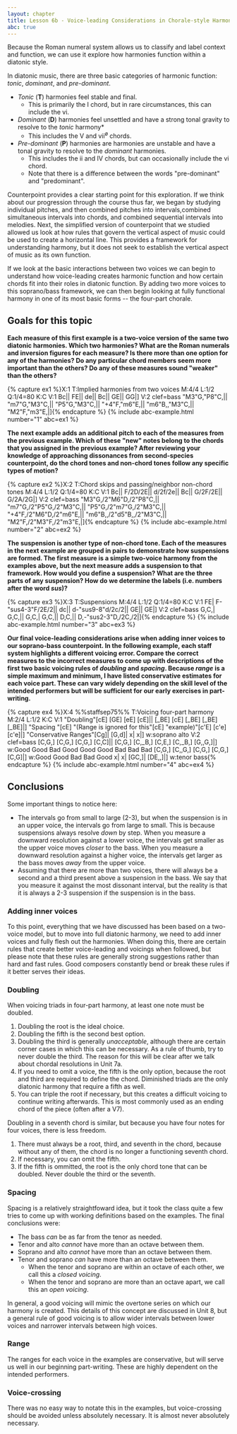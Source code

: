 ```yaml
---
layout: chapter
title: Lesson 6b - Voice-leading Considerations in Chorale-style Harmony
abc: true
---
```


Because the Roman numeral system allows us to classify and label context and function, we can use it explore how harmonies function within a diatonic style.

In diatonic music, there are three basic categories of harmonic function: *tonic*, *dominant*, and *pre-dominant*. 
- *Tonic* (**T**) harmonies feel stable and final.
  - This is primarily the I chord, but in rare circumstances, this can include the vi.
- *Dominant* (**D**) harmonies feel unsettled and have a strong tonal gravity to resolve to the *tonic* harmony*
  - This includes the V and vii<sup>&oslash;</sup> chords.
- *Pre-dominant* (**P**) harmonies are harmonies are unstable and have a tonal gravity to resolve to the *dominant* harmonies.
  - This includes the ii and IV chords, but can occasionally include the vi chord.
  - Note that there is a difference between the words "pre-dominant" and "predominant".

Counterpoint provides a clear starting point for this exploration. If we think about our progression through the course thus far, we began by studying individual pitches, and then combined pitches into intervals,combined simultaneous intervals into chords, and combined sequential intervals into melodies. Next, the simplified version of counterpoint that we studied allowed us look at how rules that govern the vertical aspect of music could be used to create a horizontal line. This provides a framework for understanding harmony, but it does not seek to establish the vertical aspect of music as its own function.

If we look at the basic interactions between two voices we can begin to understand how voice-leading creates harmonic function and how certain chords fit into their roles in diatonic function. By adding two more voices to this soprano/bass framework, we can then begin looking at fully functional harmony in one of its most basic forms -- the four-part chorale.

## Goals for this topic

**Each measure of this first example is a two-voice version of the same two diatonic harmonies. Which two harmonies? What are the Roman numerals and inversion figures for each measure? Is there more than one option for any of the harmonies? Do any particular chord members seem more important than the others? Do any of these measures sound "weaker" than the others?**

{% capture ex1 %}X:1
T:Implied harmonies from two voices
M:4/4
L:1/2
Q:1/4=80
K:C
V:1
Bc|| FE|| de|| Bc|| GE|| GG|]
V:2 clef=bass
"M3"G,"P8"C,|| "m7"G,"M3"C,|| "P5"G,"M3"C,|| "+4"F,"m6"E,|| "m6"B,,"M3"C,|| "M2"F,"m3"E,|]{% endcapture %}
{% include abc-example.html number="1" abc=ex1 %}

**The next example adds an additional pitch to each of the measures from the previous example. Which of these "new" notes belong to the chords that you assigned in the previous example? After reviewing your knowledge of approaching dissonances from second-species counterpoint, do the chord tones and non-chord tones follow any specific types of motion?**

{% capture ex2 %}X:2
T:Chord skips and passing/neighbor non-chord tones
M:4/4
L:1/2
Q:1/4=80
K:C
V:1
Bc|| F/2D/2E|| d/2f/2e|| Bc|| G/2F/2E|| G/2A/2G|]
V:2 clef=bass
"M3"G,/2"M6"D,/2"P8"C,|| "m7"G,/2"P5"G,/2"M3"C,|| "P5"G,/2"m7"G,/2"M3"C,|| "+4"F,/2"M6"D,/2"m6"E,|| "m6"B,,/2"d5"B,,/2"M3"C,|| "M2"F,/2"M3"F,/2"m3"E,|]{% endcapture %}
{% include abc-example.html number="2" abc=ex2 %}

**The suspension is another type of non-chord tone. Each of the measures in the next example are grouped in pairs to demonstrate how suspensions are formed. The first measure is a simple two-voice harmony from the examples above, but the next measure adds a suspension to that framework. How would you define a suspension? What are the three parts of any suspension? How do we determine the labels (i.e. numbers after the word *sus*)?**

{% capture ex3 %}X:3
T:Suspensions
M:4/4
L:1/2
Q:1/4=80
K:C
V:1
FE| F-"sus4-3"F/2E/2|| dc|| d-"sus9-8"d/2c/2|| GE|| GE|]
V:2 clef=bass
G,C,| G,C,|| G,C,| G,C,|| D,C,|| D,-"sus2-3"D,/2C,/2|]{% endcapture %}
{% include abc-example.html number="3" abc=ex3 %}

**Our final voice-leading considerations arise when adding inner voices to our soprano-bass counterpoint. In the following example, each staff system highlights a different voicing error. Compare the correct measures to the incorrect measures to come up with descriptions of the first two basic voicing rules of *doubling* and *spacing*. Because *range* is a simple maximum and minimum, I have listed conservative estimates for each voice part. These can vary widely depending on the skill level of the intended performers but will be sufficient for our early exercises in part-writing.**

{% capture ex4 %}X:4
%%staffsep75%%
T:Voicing four-part harmony
M:2/4
L:1/2
K:C
V:1
"Doubling"[cE] [GE] [eE] [cE]|| [_BE] [cE] [_BE] [_BE] [_BE]|]
"Spacing "[cE] "(Range is ignored for this"[cE] "example)"[c'E] [c'e] [c'e]|]
"Conservative Ranges"[Cg]| [G,d]| x| x|]
w:soprano alto
V:2 clef=bass
[C,G,] [C,G,] [C,G,] [C,C]|| [C,G,] [C,_B,] [C,E,] [C,_B,] [G,,G,]|]
w:Good Good Bad Good Good Good Bad Bad Bad
[C,G,] [C,,G,] [C,G,] [C,G,] [C,G]|]
w:Good Good Bad Bad Good
x| x| [GC,]| [DE,,]|]
w:tenor bass{% endcapture %}
{% include abc-example.html number="4" abc=ex4 %}

## Conclusions

Some important things to notice here:
- The intervals go from small to large (2-3), but when the suspension is in an upper voice, the intervals go from large to small. This is because suspensions always resolve *down* by step. When you measure a downward resolution against a lower voice, the intervals get smaller as the upper voice moves *closer* to the bass. When you measure a downward resolution against a higher voice, the intervals get larger as the bass moves *away* from the upper voice.
- Assuming that there are more than two voices, there will always be a second and a third present above a suspension in the bass. We say that you measure it against the most dissonant interval, but the reality is that it is always a 2-3 suspension if the suspension is in the bass.

### Adding inner voices

To this point, everything that we have discussed has been based on a two-voice model, but to move into full diatonic harmony, we need to add inner voices and fully flesh out the harmonies. When doing this, there are certain rules that create better voice-leading and voicings when followed, but please note that these rules are generally strong suggestions rather than hard and fast rules. Good composers constantly bend or break these rules if it better serves their ideas.

### Doubling

When voicing triads in four-part harmony, at least one note must be doubled.

1. Doubling the root is the ideal choice.
2. Doubling the fifth is the second best option.
3. Doubling the third is generally *unacceptable*, although there are certain corner cases in which this can be necessary. As a rule of thumb, try to never double the third. The reason for this will be clear after we talk about chordal resolutions in Unit 7a.
4. If you need to omit a voice, the fifth is the only option, because the root and third are required to define the chord. Diminished triads are the only diatonic harmony that require a fifth as well.
4. You can triple the root if necessary, but this creates a difficult voicing to continue writing afterwards. This is most commonly used as an ending chord of the piece (often after a V7).

Doubling in a seventh chord is similar, but because you have four notes for four voices, there is less freedom.
1. There must always be a root, third, and seventh in the chord, because without any of them, the chord is no longer a functioning seventh chord.
2. If necessary, you can omit the fifth.
3. If the fifth is ommitted, the root is the only chord tone that can be doubled. Never double the third or the seventh.

### Spacing

Spacing is a relatively straightfoward idea, but it took the class quite a few tries to come up with working definitions based on the examples. The final conclusions were:
- The bass *can* be as far from the tenor as needed.
- Tenor and alto *cannot* have more than an octave between them.
- Soprano and alto *cannot* have more than an octave between them.
- Tenor and soprano *can* have more than an octave between them.
  - When the tenor and soprano are within an octave of each other, we call this a *closed voicing*.
  - When the tenor and soprano are more than an octave apart, we call this an *open voicing*.

In general, a good voicing will mimic the overtone series on which our harmony is created. This details of this concept are discussed in Unit 8, but a general rule of good voicing is to allow wider intervals between lower voices and narrower intervals between high voices.

### Range

The ranges for each voice in the examples are conservative, but will serve us well in our beginning part-writing. These are highly dependent on the intended performers.

### Voice-crossing

There was no easy way to notate this in the examples, but voice-crossing should be avoided unless absolutely necessary. It is almost never absolutely necessary.